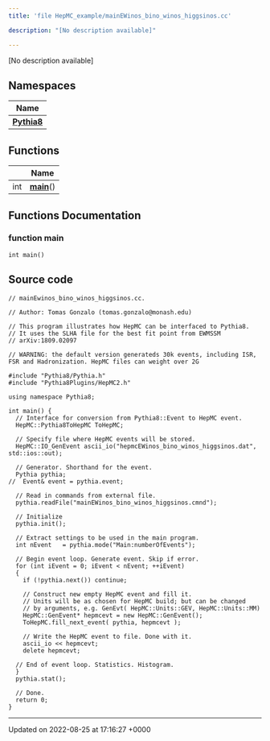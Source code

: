 ```yaml
---
title: 'file HepMC_example/mainEWinos_bino_winos_higgsinos.cc'

description: "[No description available]"

---
```







[No description available]

## Namespaces

| Name           |
| -------------- |
| **[Pythia8](/documentation/code/namespaces/namespacepythia8/)**  |

## Functions

|                | Name           |
| -------------- | -------------- |
| int | **[main](/documentation/code/files/mainewinos__bino__winos__higgsinos_8cc/#function-main)**() |


## Functions Documentation

### function main

```
int main()
```




## Source code

```
// mainEwinos_bino_winos_higgsinos.cc.

// Author: Tomas Gonzalo (tomas.gonzalo@monash.edu)

// This program illustrates how HepMC can be interfaced to Pythia8.
// It uses the SLHA file for the best fit point from EWMSSM
// arXiv:1809.02097 

// WARNING: the default version generateds 30k events, including ISR, FSR and Hadronization. HepMC files can weight over 2G

#include "Pythia8/Pythia.h"
#include "Pythia8Plugins/HepMC2.h"

using namespace Pythia8;

int main() {
  // Interface for conversion from Pythia8::Event to HepMC event.
  HepMC::Pythia8ToHepMC ToHepMC;

  // Specify file where HepMC events will be stored.
  HepMC::IO_GenEvent ascii_io("hepmcEWinos_bino_winos_higgsinos.dat", std::ios::out);

  // Generator. Shorthand for the event.
  Pythia pythia;
//  Event& event = pythia.event;

  // Read in commands from external file.
  pythia.readFile("mainEWinos_bino_winos_higgsinos.cmnd");

  // Initialize
  pythia.init();

  // Extract settings to be used in the main program.
  int nEvent   = pythia.mode("Main:numberOfEvents");

  // Begin event loop. Generate event. Skip if error.
  for (int iEvent = 0; iEvent < nEvent; ++iEvent)
  {
    if (!pythia.next()) continue;

    // Construct new empty HepMC event and fill it.
    // Units will be as chosen for HepMC build; but can be changed
    // by arguments, e.g. GenEvt( HepMC::Units::GEV, HepMC::Units::MM)
    HepMC::GenEvent* hepmcevt = new HepMC::GenEvent();
    ToHepMC.fill_next_event( pythia, hepmcevt );

    // Write the HepMC event to file. Done with it.
    ascii_io << hepmcevt;
    delete hepmcevt;

  // End of event loop. Statistics. Histogram.
  }
  pythia.stat();

  // Done.
  return 0;
}
```


-------------------------------

Updated on 2022-08-25 at 17:16:27 +0000
